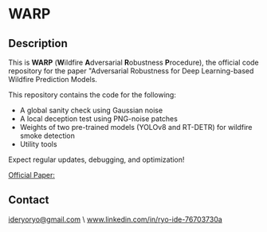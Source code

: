 # WARP

## Description
This is **WARP** (**W**ildfire **A**dversarial **R**obustness **P**rocedure),
the official code repository for the paper "Adversarial Robustness for Deep Learning-based Wildfire
Prediction Models.

This repository contains the code for the following:

- A global sanity check using Gaussian noise
- A local deception test using PNG-noise patches
- Weights of two pre-trained models
  (YOLOv8 and RT-DETR) for wildfire smoke detection
- Utility tools

Expect regular updates, debugging, and optimization!

[Official Paper:](https://drive.google.com/file/d/1zwM2MbqPu5_rQvzX__4KDXSzX3peFrXt/view?usp=sharing)

## Contact
ideryoryo@gmail.com \\
www.linkedin.com/in/ryo-ide-76703730a
